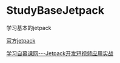 # StudyBaseJetpack
学习基本的jetpack

[官方jetpack](https://developer.android.com/jetpack?hl=zh-cn)

[学习自慕课网---Jetpack开发短视频应用实战](https://coding.imooc.com/class/402.html)